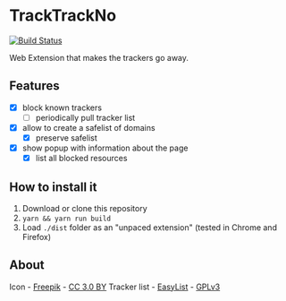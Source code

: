 # TrackTrackNo
[![Build Status](https://travis-ci.org/kdzwinel/TrackTrackNo.svg?branch=master)](https://travis-ci.org/kdzwinel/TrackTrackNo)

Web Extension that makes the trackers go away.

## Features
- [x] block known trackers
  - [ ] periodically pull tracker list
- [x] allow to create a safelist of domains
  - [x] preserve safelist
- [x] show popup with information about the page
  - [x] list all blocked resources

## How to install it
1. Download or clone this repository
1. `yarn && yarn run build`
1. Load `./dist` folder as an "unpaced extension" (tested in Chrome and Firefox)

## About
Icon - [Freepik](http://www.freepik.com) - [CC 3.0 BY](http://creativecommons.org/licenses/by/3.0/)
Tracker list - [EasyList](https://easylist.to/) - [GPLv3](https://easylist.to/pages/licence.html)
